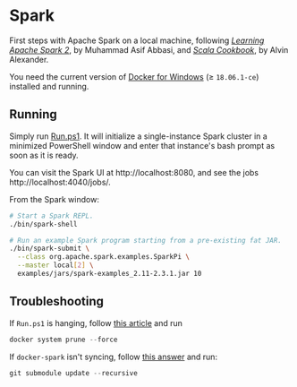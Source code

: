 # Spark

First steps with Apache Spark on a local machine, following
_[Learning Apache Spark 2](https://www.safaribooksonline.com/library/view/learning-apache-spark/9781785885136/)_,
by Muhammad Asif Abbasi, and
_[Scala Cookbook](https://www.safaribooksonline.com/library/view/scala-cookbook/9781449340292/)_,
by Alvin Alexander.

You need the current version of [Docker for Windows](https://docs.docker.com/docker-for-windows/install/)
(&ge; `18.06.1-ce`) installed and running.

## Running

Simply run [Run.ps1](./Run.ps1). It will initialize a single-instance Spark cluster
in a minimized PowerShell window and enter that instance's bash prompt as soon as
it is ready.

You can visit the Spark UI at http://localhost:8080, and see the jobs http://localhost:4040/jobs/.

From the Spark window:

```bash
# Start a Spark REPL.
./bin/spark-shell

# Run an example Spark program starting from a pre-existing fat JAR.
./bin/spark-submit \
  --class org.apache.spark.examples.SparkPi \
  --master local[2] \
  examples/jars/spark-examples_2.11-2.3.1.jar 10
```

## Troubleshooting

If `Run.ps1` is hanging, follow [this article](https://docs.docker.com/engine/reference/commandline/system_prune/)
and run

```powershell
docker system prune --force
```

If `docker-spark` isn't syncing, follow [this answer](https://stackoverflow.com/a/1032653) and run:

```powershell
git submodule update --recursive
```
